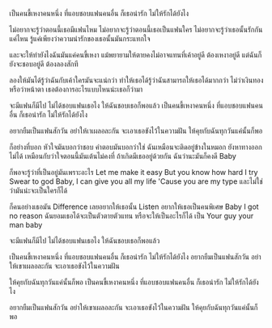 เป็นคนขี้เหงาคนหนึ่ง
ที่แอบชอบแฟนคนอื่น
ก็เธอน่ารัก ไม่ให้รักได้ยังไง

ไม่อยากจะรู้ว่าตอนนี้เธอมีแฟนไหม
ไม่อยากจะรู้ว่าตอนนี้เธอเป็นแฟนใคร
ไม่อยากจะรู้ว่าเธอนั้นรักกันแค่ไหน
รู้แค่เพียงว่าความน่ารักของเธอนั้นมันกระแทกใจ

และจะให้ทำยังไงฉันมันแค่คนขี้เหงา
แม้พยายามให้ตายคงไม่อาจแทนที่เค้าอยู่ดี
ต้องเหงาอยู่ดี
แต่ฉันก็ยังจะชอบอยู่ดี ต้องลองสักที

ลองให้มันได้รู้ว่าฉันกับเค้าใครมันจะแน่กว่า
ทำให้เธอได้รู้ว่าฉันสามารถให้เธอได้มากกว่า
ไม่ว่าเงินทองหรือว่าหน้าตา
เธอต้องการอะไรแบบไหนน่ะเธอก็ว่ามา

จะมีแฟนก็มีไป
ไม่ได้ชอบแฟนเธอไง
ให้ฉันชอบเธอก็พอแล้ว
เป็นคนขี้เหงาคนหนึ่ง
ที่แอบชอบแฟนคนอื่น
ก็เธอน่ารัก ไม่ให้รักได้ยังไง

อยากยืมเป็นแฟนสักวัน
อย่าให้เาเผลอละกัน
จะเอาเธอขังไว้ในความฝัน
ให้คุยกับฉันทุกวันแค่นั้นก็พอ

ก็อย่างที่บอก หัวใจมันบอกว่าชอบ
คำตอบมันบอกว่าใช่
ฉันเหมือนจะติดอยู่ข้างในหมอก
ยังหาทางออกไม่ได้
เหมือนกับว่าใจตอนนี้มันเต้นไม่คงที่
ถ้าเกิดมีเธออยู่ด้วยกัน
ฉันว่านะมันก็คงดี Baby

ก็พอจะรู้ว่าที่เป็นอยู่มันเพราะอะไร
Let me make it easy
But you know how hard I try
Swear to god
Baby, I can give you all my life
'Cause you are my type
และไม่ใช่ว่ามันน่ะจะเป็นใครก็ได้

ก็คนอย่างเธอมัน Difference
เลยอยากให้เธอนั้น Listen
อยากให้เธอเป็นคนพิเศษ
Baby I got no reason
ฉันยอมเธอได้จะเป็นตัวตายตัวแทน
หรือจะให้เป็นอะไรก็ได้
เป็น Your guy your man baby

จะมีแฟนก็มีไป
ไม่ได้ชอบแฟนเธอไง
ให้ฉันชอบเธอก็พอแล้ว

เป็นคนขี้เหงาคนหนึ่ง
ที่แอบชอบแฟนคนอื่น
ก็เธอน่ารัก ไม่ให้รักได้ยังไง
อยากยืมเป็นแฟนสักวัน
อย่าให้เขาเผลอละกัน
จะเอาเธอขังไว้ในความฝัน

ให้คุยกับฉันทุกวันแค่นั้นก็พอ
เป็นคนขี้เหงาคนหนึ่ง
ที่แอบชอบแฟนคนอื่น
ก็เธอน่ารัก ไม่ให้รักได้ยังไง

อยากยืมเป็นแฟนสักวัน
อย่าให้เขาเผลอละกัน
จะเอาเธอขังไว้ในความฝัน
ให้คุยกับฉันทุกวันแค่นั้นก็พอ
